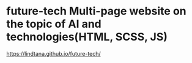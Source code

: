 # future-tech Multi-page website on the topic of AI and technologies(HTML, SCSS, JS)

https://lindtana.github.io/future-tech/
